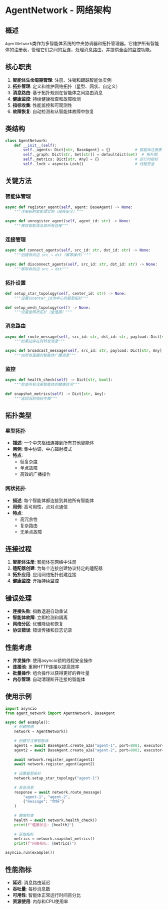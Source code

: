# AgentNetwork - 网络架构

## 概述

`AgentNetwork`类作为多智能体系统的中央协调器和拓扑管理器。它维护所有智能体的注册表，管理它们之间的互连，处理消息路由，并提供全面的监控功能。

## 核心职责

1. **智能体生命周期管理**: 注册、注销和跟踪智能体实例
2. **拓扑管理**: 定义和维护网络拓扑（星型、网状、自定义）
3. **消息路由**: 基于拓扑规则在智能体之间路由消息
4. **健康监控**: 持续健康检查和故障检测
5. **指标收集**: 性能监控和可观测性
6. **故障恢复**: 自动检测和从智能体故障中恢复

## 类结构

```python
class AgentNetwork:
    def __init__(self):
        self._agents: Dict[str, BaseAgent] = {}           # 智能体注册表
        self._graph: Dict[str, Set[str]] = defaultdict(set)  # 拓扑图
        self._metrics: Dict[str, Any] = {}                # 运行时指标
        self._lock = asyncio.Lock()                       # 线程安全
```

## 关键方法

### 智能体管理

```python
async def register_agent(self, agent: BaseAgent) -> None:
    """注册新的智能体实例（线程安全）"""
    
async def unregister_agent(self, agent_id: str) -> None:
    """移除智能体及其所有连接"""
```

### 连接管理

```python
async def connect_agents(self, src_id: str, dst_id: str) -> None:
    """创建有向边 src → dst（幂等操作）"""
    
async def disconnect_agents(self, src_id: str, dst_id: str) -> None:
    """移除有向边 src → dst"""
```

### 拓扑设置

```python
def setup_star_topology(self, center_id: str) -> None:
    """设置以center_id为中心的星型拓扑"""
    
def setup_mesh_topology(self) -> None:
    """设置全网状拓扑（全连接）"""
```

### 消息路由

```python
async def route_message(self, src_id: str, dst_id: str, payload: Dict[str, Any]) -> Any:
    """如果边存在则转发消息"""
    
async def broadcast_message(self, src_id: str, payload: Dict[str, Any], exclude: Optional[Set[str]] = None) -> Dict[str, Any]:
    """向所有连接的智能体广播消息"""
```

### 监控

```python
async def health_check(self) -> Dict[str, bool]:
    """检查所有注册智能体的健康状况"""
    
def snapshot_metrics(self) -> Dict[str, Any]:
    """返回当前指标字典"""
```

## 拓扑类型

### 星型拓扑
- **描述**: 一个中央枢纽连接到所有其他智能体
- **用例**: 集中协调，中心辐射模式
- **特点**: 
  - 低复杂度
  - 单点故障
  - 高效的广播操作

### 网状拓扑
- **描述**: 每个智能体都连接到其他所有智能体
- **用例**: 高可用性，点对点通信
- **特点**:
  - 高冗余性
  - 复杂路由
  - 无单点故障

## 连接过程

1. **智能体注册**: 智能体在网络中注册
2. **适配器创建**: 为每个连接创建协议特定的适配器
3. **拓扑应用**: 应用网络拓扑创建连接
4. **健康监控**: 开始持续监控

## 错误处理

- **连接失败**: 指数退避自动重试
- **智能体故障**: 立即检测和隔离
- **网络分区**: 优雅降级和恢复
- **协议错误**: 错误传播和日志记录

## 性能考虑

- **并发操作**: 使用asyncio锁的线程安全操作
- **连接池**: 重用HTTP连接以提高效率
- **批量操作**: 组合操作以获得更好的吞吐量
- **内存管理**: 自动清理断开连接的智能体

## 使用示例

```python
import asyncio
from agent_network import AgentNetwork, BaseAgent

async def example():
    # 创建网络
    network = AgentNetwork()
    
    # 创建并注册智能体
    agent1 = await BaseAgent.create_a2a("agent-1", port=8001, executor=executor1)
    agent2 = await BaseAgent.create_a2a("agent-2", port=8002, executor=executor2)
    
    await network.register_agent(agent1)
    await network.register_agent(agent2)
    
    # 设置星型拓扑
    network.setup_star_topology("agent-1")
    
    # 发送消息
    response = await network.route_message(
        "agent-1", "agent-2", 
        {"message": "你好"}
    )
    
    # 健康检查
    health = await network.health_check()
    print(f"健康状态: {health}")
    
    # 获取指标
    metrics = network.snapshot_metrics()
    print(f"网络指标: {metrics}")

asyncio.run(example())
```

## 性能指标

- **延迟**: 消息路由延迟
- **吞吐量**: 每秒消息数
- **可用性**: 智能体正常运行时间百分比
- **资源使用**: 内存和CPU使用率 